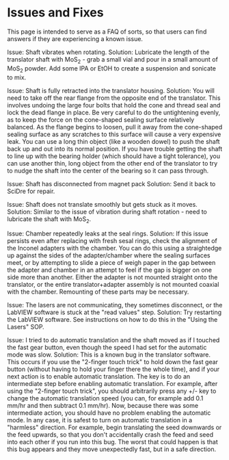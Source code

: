 # Issues and Fixes

This page is intended to serve as a FAQ of sorts, so that users can find answers if they are experiencing a known issue.

Issue: Shaft vibrates when rotating.
Solution: Lubricate the length of the translator shaft with MoS$_2$ - grab a small vial and pour in a small amount of MoS$_2$ powder. Add some IPA or EtOH to create a suspension and sonicate to mix.

Issue: Shaft is fully retracted into the translator housing.
Solution: You will need to take off the rear flange from the opposite end of the translator. This involves undoing the large four bolts that hold the cone and thread seal and lock the dead flange in place. Be very careful to do the untightening evenly, as to keep the force on the cone-shaped sealing surface relatively balanced. As the flange begins to loosen, pull it away from the cone-shaped sealing surface as any scratches to this surface will cause a very expensive leak. You can use a long thin object (like a wooden dowel) to push the shaft back up and out into its normal position. If you have trouble getting the shaft to line up with the bearing holder (which should have a tight tolerance), you can use another thin, long object from the other end of the translator to try to nudge the shaft into the center of the bearing so it can pass through.

Issue: Shaft has disconnected from magnet pack
Solution: Send it back to SciDre for repair.

Issue: Shaft does not translate smoothly but gets stuck as it moves.
Solution: Similar to the issue of vibration during shaft rotation - need to lubricate the shaft with MoS$_2$.

Issue: Chamber repeatedly leaks at the seal rings.
Solution: If this issue persists even after replacing with fresh sesal rings, check the alignment of the Inconel adapters with the chamber. You can do this using a straightedge up against the sides of the adapter/chamber where the sealing surfaces meet, or by attempting to slide a piece of weigh paper in the gap between the adapter and chamber in an attempt to feel if the gap is bigger on one side more than another. Either the adapter is not mounted straight onto the translator, or the entire translator+adapter assembly is not mounted coaxial with the chamber. Remounting of these parts may be necessary.

Issue: The lasers are not communicating, they sometimes disconnect, or the LabVIEW software is stuck at the "read values" step.
Solution: Try restarting the LabVIEW software. See instructions on how to do this in the "Using the Lasers" SOP.

Issue: I tried to do automatic translation and the shaft moved as if I touched the fast gear button, even though the speed I had set for the automatic mode was slow.
Solution: This is a known bug in the translator software. This occurs if you use the "2-finger touch trick" to hold down the fast gear button (without having to hold your finger there the whole time), and if your next action is to enable automatic translation. The key is to do an intermediate step before enabling automatic translation. For example, after using the "2-finger touch trick", you should arbitrarily press any +/- key to change the automatic translation speed (you can, for example add 0.1 mm/hr and then subtract 0.1 mm/hr). Now, because there was some intermediate action, you should have no problem enabling the automatic mode. In any case, it is safest to turn on automatic translation in a "harmless" direction. For example, begin translating the seed downwards or the feed upwards, so that you don't accidentally crash the feed and seed into each other if you run into this bug. The worst that could happen is that this bug appears and they move unexpectedly fast, but in a safe direction.